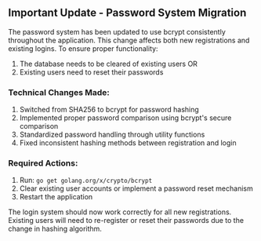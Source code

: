 ## Important Update - Password System Migration

The password system has been updated to use bcrypt consistently throughout the application. This change affects both new registrations and existing logins. To ensure proper functionality:

1. The database needs to be cleared of existing users OR
2. Existing users need to reset their passwords

### Technical Changes Made:
1. Switched from SHA256 to bcrypt for password hashing
2. Implemented proper password comparison using bcrypt's secure comparison
3. Standardized password handling through utility functions
4. Fixed inconsistent hashing methods between registration and login

### Required Actions:
1. Run: `go get golang.org/x/crypto/bcrypt`
2. Clear existing user accounts or implement a password reset mechanism
3. Restart the application

The login system should now work correctly for all new registrations. Existing users will need to re-register or reset their passwords due to the change in hashing algorithm.